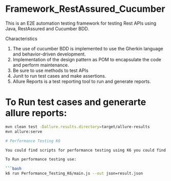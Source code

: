 # Framework_RestAssured_Cucumber
This is an E2E automation testing framework for testing Rest APIs using Java, RestAssured and Cucumber BDD.

Characteristics

1. The use of cucumber BDD is implemented to use the Gherkin language and behavior-driven development.
2. Implementation of the design pattern as POM to encapsulate the code and perform maintenance.
3. Be sure to use methods to test APIs
4. Junit to run test cases and make assertions.
5. Allure Reports is a test reporting tool to run and generate reports.

  # To Run test cases and generarte allure reports:

  ```bash
mvn clean test -Dallure.results.directory=target/allure-results
mvn allure:serve

# Performance Testing K6

You could find scripts for performance testing using K6 you could find it at the folder called Performance_Tesitng_K6

To Run performance testing use:

```bash
 k6 run Performance_Testing_K6/main.js --out json=result.json

  
